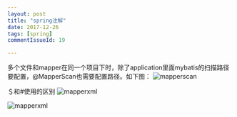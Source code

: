 ```yaml
---
layout: post
title: "spring注解"
date: 2017-12-26
tags: [spring]
commentIssueId: 19

---
```


多个文件和mapper在同一个项目下时，除了application里面mybatis的扫描路径要配置，@MapperScan也需要配置路径。如下图：
![mapperscan](https://user-images.githubusercontent.com/20008525/34345417-e234628e-ea29-11e7-972e-8af08350fc95.png)

＄和#使用的区别
![mapperxml](https://user-images.githubusercontent.com/20008525/34345425-edc6ccfe-ea29-11e7-8799-1a8c90404f86.png)


![mapperxml](https://user-images.githubusercontent.com/20008525/34345430-fa2e8f5e-ea29-11e7-9180-05722323d8f2.png)
